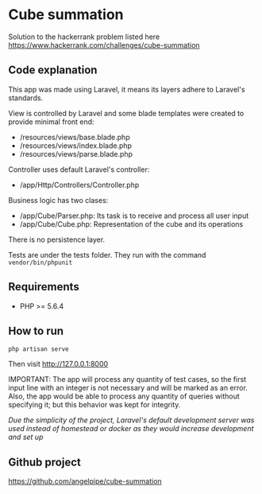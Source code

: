 # Cube summation

Solution to the hackerrank problem listed here https://www.hackerrank.com/challenges/cube-summation

## Code explanation

This app was made using Laravel, it means its layers adhere to Laravel's 
standards.

View is controlled by Laravel and some blade templates were created to 
provide minimal front end:
* /resources/views/base.blade.php
* /resources/views/index.blade.php
* /resources/views/parse.blade.php

Controller uses default Laravel's controller:
* /app/Http/Controllers/Controller.php

Business logic has two clases:
* /app/Cube/Parser.php: Its task is to receive and process all user input
* /app/Cube/Cube.php: Representation of the cube and its operations

There is no persistence layer.

Tests are under the tests folder. They run with the command
```vendor/bin/phpunit```

## Requirements

* PHP >= 5.6.4

## How to run

```php artisan serve```

Then visit http://127.0.0.1:8000

IMPORTANT: The app will process any quantity of test cases, so the first 
input line with an integer is not necessary and will be marked as an error. 
Also, the app would be able to process any quantity of queries without 
specifying it; but this behavior was kept for integrity.

*Due the simplicity of the project, Laravel's default development server 
was used instead of homestead or docker as they would increase development
and set up*

## Github project

https://github.com/angelpipe/cube-summation
